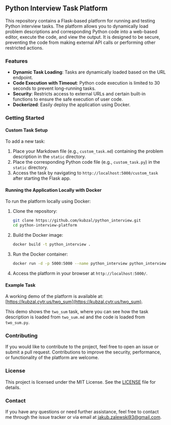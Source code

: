 ## Python Interview Task Platform

This repository contains a Flask-based platform for running and testing Python interview tasks. The platform allows you to dynamically load problem descriptions and corresponding Python code into a web-based editor, execute the code, and view the output. It is designed to be secure, preventing the code from making external API calls or performing other restricted actions.

### Features

- **Dynamic Task Loading**: Tasks are dynamically loaded based on the URL endpoint.
- **Code Execution with Timeout**: Python code execution is limited to 30 seconds to prevent long-running tasks.
- **Security**: Restricts access to external URLs and certain built-in functions to ensure the safe execution of user code.
- **Dockerized**: Easily deploy the application using Docker.

### Getting Started

#### Custom Task Setup

To add a new task:

1. Place your Markdown file (e.g., `custom_task.md`) containing the problem description in the `static` directory.
2. Place the corresponding Python code file (e.g., `custom_task.py`) in the `static` directory.
3. Access the task by navigating to `http://localhost:5000/custom_task` after starting the Flask app.

#### Running the Application Locally with Docker

To run the platform locally using Docker:

1. Clone the repository:

    ```bash
    git clone https://github.com/kubzal/python_interview.git
    cd python-interview-platform
    ```

2. Build the Docker image:

    ```bash
    docker build -t python_interview .
    ```

3. Run the Docker container:

    ```bash
    docker run -d -p 5000:5000 --name python_interview python_interview
    ```

4. Access the platform in your browser at `http://localhost:5000/`.

#### Example Task

A working demo of the platform is available at: [https://kubzal.cytr.us/two_sum](https://kubzal.cytr.us/two_sum).

This demo shows the `two_sum` task, where you can see how the task description is loaded from `two_sum.md` and the code is loaded from `two_sum.py`.

### Contributing

If you would like to contribute to the project, feel free to open an issue or submit a pull request. Contributions to improve the security, performance, or functionality of the platform are welcome.

### License

This project is licensed under the MIT License. See the [LICENSE](LICENSE) file for details.

### Contact

If you have any questions or need further assistance, feel free to contact me through the issue tracker or via email at jakub.zalewski93@gmail.com.
